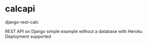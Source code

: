 # calcapi
django-rest-calc

REST API on Django simple example without a database
with Heroku Deployment supported

